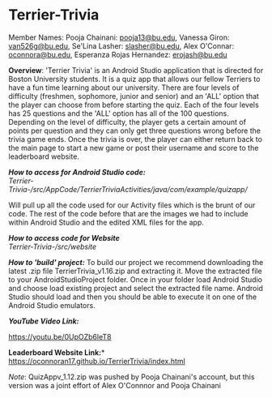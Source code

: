 # Terrier-Trivia
Member Names: 
Pooja Chainani: pooja13@bu.edu,
Vanessa Giron: van526g@bu.edu, 
Se'Lina Lasher: slasher@bu.edu, 
Alex O'Connar: oconnora@bu.edu, 
Esperanza Rojas Hernandez: erojash@bu.edu

**Overview**: 'Terrier Trivia' is an Android Studio application that is directed for Boston University students. It is a quiz app that allows our fellow Terriers to have a fun time learning about our university. There are four levels of difficulty (freshmen, sophomore, junior and senior) and an 'ALL' option that the player can choose from before starting the quiz. Each of the four levels has 25 questions and the 'ALL' option has all of the 100 questions. Depending on the level of difficulty, the player gets a certain amount of points per question and they can only get three questions wrong before the trivia game ends. Once the trivia is over, the player can either return back to the main page to start a new game or post their username and score to the leaderboard website. 

***How to access for Android Studio code:***                                                
*Terrier-Trivia-/src/AppCode/TerrierTriviaActivities/java/com/example/quizapp/* 

Will pull up all the code used for our Activity files which is the brunt of our code.
The rest of the code before that are the images we had to include within Android Studio and the edited XML files for the app.

***How to access code for Website***                                                          
*Terrier-Trivia-/src/website*

***How to 'build' project:***
To build our project we recommend downloading the latest .zip file TerrierTrivia_v1.16.zip and extracting it. Move the extracted file to your AndroidStudioProject folder. Once in your folder load Android Studio and choose load existing project and select the extracted file name. Android Studio should load and then you should be able to execute it on one of the Android Studio emulators.


***YouTube Video Link:*** 

https://youtu.be/0UpOZb6leT8

**Leaderboard Website Link:*** https://oconnoran17.github.io/TerrierTrivia/index.html



*Note*: QuizAppv_1.12.zip was pushed by Pooja Chainani's account, but this version was a joint effort of Alex O'Connnor and Pooja Chainani
